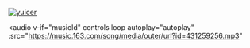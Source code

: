 [![yuicer](https://github-readme-stats.vercel.app/api?username=yuicer&show_icons=true&hide_title=true&hide_border=true)](https://github.com/yuicer)



<audio
  v-if="musicId"
  controls
  loop
  autoplay="autoplay"
  :src="https://music.163.com/song/media/outer/url?id=431259256.mp3"
></audio>